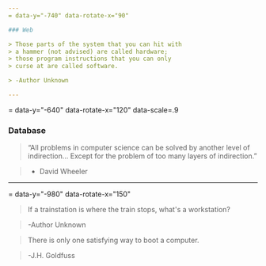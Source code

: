 ```yaml
---
= data-y="-740" data-rotate-x="90"

### Web

> Those parts of the system that you can hit with
> a hammer (not advised) are called hardware;
> those program instructions that you can only
> curse at are called software.

> -Author Unknown

---
```

= data-y="-640" data-rotate-x="120" data-scale=.9

### Database

> “All problems in computer science can be solved
> by another level of indirection… Except for the
> problem of too many layers of indirection.”

> - David Wheeler

[qb]:http://lonesysadmin.net/2010/06/29/levels-of-indirection/

---
= data-y="-980" data-rotate-x="150"

> If a trainstation is where the train stops,
> what's a workstation?

> -Author Unknown

> There is only one satisfying way to boot a
> computer.

> -J.H. Goldfuss

[qa]:http://www.quotegarden.com/sys-admin-day.html